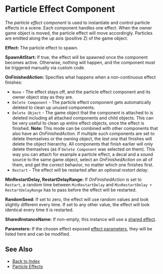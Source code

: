 # Particle Effect Component

The *particle effect component* is used to instantiate and control particle effects in a scene. Each component handles one effect. When the owner game object is moved, the particle effect will move accordingly. Particles are emitted along the up axis (positive Z) of the game object.

**Effect:** The particle effect to spawn.

**SpawnAtStart:** If true, the effect will be spawned once the component becomes active. Otherwise, nothing will happen, and the component must be triggered manually via custom code.

**OnFinishedAction:** Specifies what happens when a non-continuous effect finishes:

* `None` - The effect stays off, and the particle effect component and its owner object stay as they are.
* `Delete Component` - The particle effect component gets automatically deleted to clean up unused components.
* `Delete Object` - The game object that the component is attached to is deleted including all attached components and child objects. This can be very useful to clean up entire effect objects, once the effect is finished. **Note:** This mode can be combined with other components that also have an *OnFinishedAction*. If multiple such components are set to delete themselves or the owning object, the *last one* that finishes will delete the object hierarchy. All components that finish earlier will only delete themselves (as if `Delete Component` was selected on them). This way you can attach for example a particle effect, a decal and a sound source to the same game object, select an *OnFinishedAction* on all of them, and get the correct behavior, no matter which one finishes first.
* `Restart` - The effect will be restarted after an optional *restart delay*.

**MinRestartDelay, RestartDelayRange:** If *OnFinishedAction* is set to `Restart`, a random time between `MinRestartDelay` and `MinRestartDelay + RestartDelayRange` has to pass before the effect will be restarted.

**RandomSeed:** If set to zero, the effect will use random values and look slightly different every time. If set to any other value, the effect will look identical every time it is restarted.

**SharedInstanceName:** If non-empty, this instance will use a [shared effect](particle-effects-overview.md#shared-effects).

**Parameters:** If the chosen effect exposed [effect parameters](particle-effects-overview.md#effect-parameters), they will be listed here and can be modified.

## See Also

* [Back to Index](../../index.md)
* [Particle Effects](particle-effects-overview.md)
